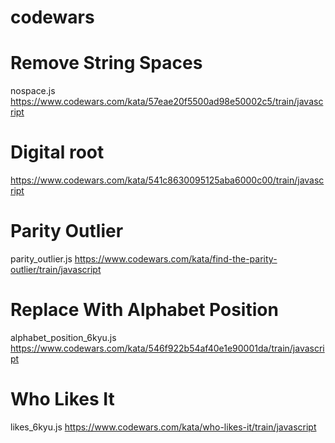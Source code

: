 # codewars
# Remove String Spaces 
nospace.js
https://www.codewars.com/kata/57eae20f5500ad98e50002c5/train/javascript

# Digital root
https://www.codewars.com/kata/541c8630095125aba6000c00/train/javascript

# Parity Outlier
parity_outlier.js https://www.codewars.com/kata/find-the-parity-outlier/train/javascript

# Replace With Alphabet Position
alphabet_position_6kyu.js  https://www.codewars.com/kata/546f922b54af40e1e90001da/train/javascript 

# Who Likes It
likes_6kyu.js https://www.codewars.com/kata/who-likes-it/train/javascript